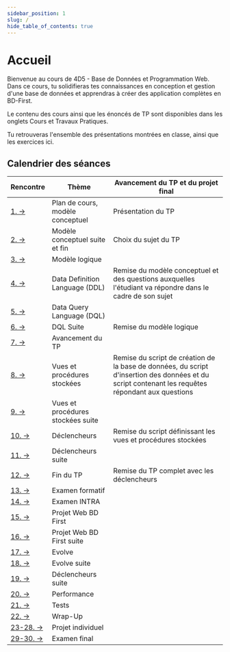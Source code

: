 ```yaml
---
sidebar_position: 1
slug: /
hide_table_of_contents: true
---
```


# Accueil
<Row>

<Column>

Bienvenue au cours de 4D5 - Base de Données et Programmation Web. Dans ce cours, tu solidifieras tes connaissances en conception et gestion d'une base de données et apprendras à créer des application complètes en BD-First. 

Le contenu des cours ainsi que les énoncés de TP sont disponibles dans les onglets Cours et Travaux Pratiques. 

Tu retrouveras l'ensemble des présentations montrées en classe, ainsi que les exercices ici. 

</Column>

<Column>

## Calendrier des séances

| Rencontre                       | Thème                             | Avancement du TP et du projet final      |
|---------------------------------|-----------------------------------|------------------------------------------|
| [1. →](cours/rencontre1.1)      | Plan de cours, modèle conceptuel  | Présentation du TP                       |
| [2. →](cours/rencontre1.2)      | Modèle conceptuel suite et fin    | Choix du sujet du TP                     |
| [3. →](cours/rencontre2.1)      | Modèle logique                    | |
| [4. →](cours/rencontre2.2)      | Data Definition Language (DDL)    | Remise du modèle conceptuel et des questions auxquelles l'étudiant va répondre dans le cadre de son sujet |
| [5. →](cours/rencontre3.1)      | Data Query Language (DQL)         | |
| [6. →](cours/rencontre3.2)      | DQL Suite                         | Remise du modèle logique                 |
| [7. →](cours/rencontre4.1)      | Avancement du TP                  | |
| [8. →](cours/rencontre4.2)      | Vues et procédures stockées       | Remise du script de création de la base de données, du script d'insertion des données et du script contenant les requêtes répondant aux questions |
| [9. →](cours/rencontre5.1)      | Vues et procédures stockées suite | |
| [10. →](cours/rencontre5.2)     | Déclencheurs                      | Remise du script définissant les vues et procédures stockées |
| [11. →](cours/rencontre6.1)     | Déclencheurs suite                | |
| [12. →](cours/rencontre6.2)     | Fin du TP                         | Remise du TP complet avec les déclencheurs |
| [13. →](cours/rencontre7.1)     | Examen formatif                   | |
| [14. →](cours/rencontre7.2)     | Examen INTRA                      | |
| [15. →](cours/rencontre8.1)     | Projet Web BD First               | |
| [16. →](cours/rencontre8.2)     | Projet Web BD First suite         | |
| [17. →](cours/rencontre9.1)     | Evolve                            | |
| [18. →](cours/rencontre9.2)     | Evolve suite                      | |
| [19. →](cours/rencontre10.1)    | Déclencheurs suite                | |
| [20. →](cours/rencontre10.2)    | Performance                       | |
| [21. →](cours/rencontre11.1)    | Tests                             | |
| [22. →](cours/rencontre11.2)    | Wrap-Up                           | |
| [23-28. →](cours/rencontre12.1) | Projet individuel                 | |
| [29-30. →](cours/rencontre12.2) | Examen final                      | |


</Column>

</Row>
